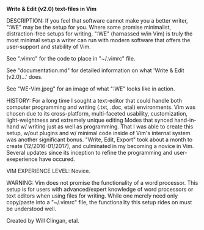 <b>Write & Edit (v2.0) text-files in Vim</b>

DESCRIPTION: If you feel that software cannot make you a better writer, ":WE" may be the setup for you. Where some promise minimalist, distraction-free setups for writing, ":WE" (harnassed w/in Vim) is truly the most minimal setup a writer can run with modern software that offers the user-support and stability of Vim. 

See ".vimrc" for the code to place in "~/.vimrc" file.

See "documentation.md" for detailed information on what 'Write & Edit (v2.0)...' does.

See "WE-Vim.jpeg" for an image of what ":WE" looks like in action.

HISTORY: For a long time I sought a text-editor that could handle both computer programming and writing (.txt, .doc, etal) environments. Vim was chosen due to its cross-platform, multi-faceted usability, customization, light-weightness and extremely unique editing Modes that synced hand-in-hand w/ writing just as well as programming. That I was able to create this setup, w/out plugins and w/ minimal code inside of Vim's internal system was another significant bonus. "Write, Edit, Export" took about a month to create (12/2016-01/2017), and culminated in my becoming a novice in Vim. Several updates since its inception to refine the programming and user-exeperience have occured.

VIM EXPERIENCE LEVEL: Novice.

WARNING: Vim does not promise the functionality of a word processor. This setup is for users with advanced/expert knowledge of word processors or text editors when using files for writing. While one merely need only copy/paste into a "~/.vimrc" file, the functionality this setup rides on must be understood well.

Created by Will Clingan, etal.
